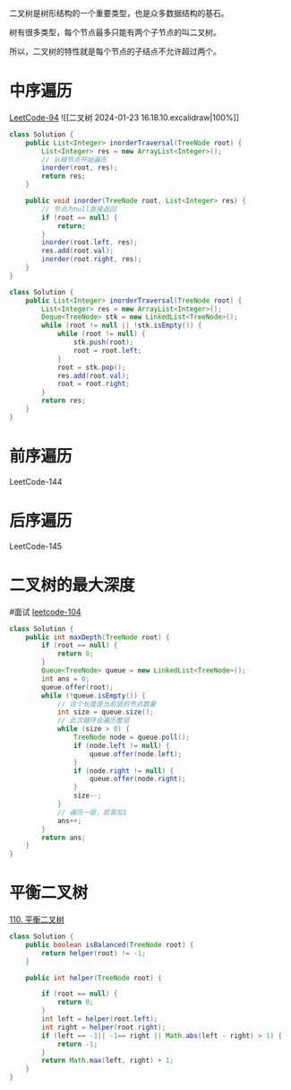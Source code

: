 
二叉树是树形结构的一个重要类型，也是众多数据结构的基石。

树有很多类型，每个节点最多只能有两个子节点的叫二叉树。

所以，二叉树的特性就是每个节点的子结点不允许超过两个。

# 中序遍历
[LeetCode-94](https://leetcode.cn/problems/binary-tree-inorder-traversal/description/)
![[二叉树 2024-01-23 16.18.10.excalidraw|100%]]
```java
class Solution {
    public List<Integer> inorderTraversal(TreeNode root) {
        List<Integer> res = new ArrayList<Integer>();
		// 从根节点开始遍历
        inorder(root, res);
        return res;
    }

    public void inorder(TreeNode root, List<Integer> res) {
		// 节点为null直接返回
        if (root == null) {
            return;
        }
        inorder(root.left, res);
        res.add(root.val);
        inorder(root.right, res);
    }
}
```

```java
class Solution {
    public List<Integer> inorderTraversal(TreeNode root) {
        List<Integer> res = new ArrayList<Integer>();
        Deque<TreeNode> stk = new LinkedList<TreeNode>();
        while (root != null || !stk.isEmpty()) {
            while (root != null) {
                stk.push(root);
                root = root.left;
            }
            root = stk.pop();
            res.add(root.val);
            root = root.right;
        }
        return res;
    }
}
```
# 前序遍历
LeetCode-144

# 后序遍历
LeetCode-145

# 二叉树的最大深度
#面试 [leetcode-104](https://leetcode.cn/problems/maximum-depth-of-binary-tree/description/)
```java
class Solution {
    public int maxDepth(TreeNode root) {
        if (root == null) {
            return 0;
        }
        Queue<TreeNode> queue = new LinkedList<TreeNode>();
        int ans = 0;
        queue.offer(root);
        while (!queue.isEmpty()) {
			// 这个长度是当前层的节点数量
            int size = queue.size();
			// 此次循环会遍历整层
            while (size > 0) {
                TreeNode node = queue.poll();
                if (node.left != null) {
                    queue.offer(node.left);
                }
                if (node.right != null) {
                    queue.offer(node.right);
                }
                size--;
            }
			// 遍历一层，层高加1
            ans++;
        }
        return ans;
    }
}
```

  
# 平衡二叉树
[110. 平衡二叉树](https://leetcode.cn/problems/balanced-binary-tree/)
```java
class Solution {
    public boolean isBalanced(TreeNode root) {
        return helper(root) != -1;
    }

    public int helper(TreeNode root) {

        if (root == null) {
            return 0;
        }
        int left = helper(root.left);
        int right = helper(root.right);
        if (left == -1|| -1== right || Math.abs(left - right) > 1) {
            return -1;
        }
        return Math.max(left, right) + 1;
    }
}
```